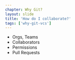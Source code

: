```yaml
---
chapter: Why Git?
layout: slide
title: 'How do I collaborate?'
tags: ['why-git-vcs']
---
```


* Orgs, Teams
* Collaborators
* Permissions
* Pull Requests
